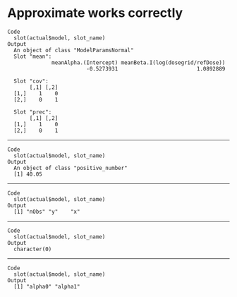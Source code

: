 # Approximate works correctly

    Code
      slot(actual$model, slot_name)
    Output
      An object of class "ModelParamsNormal"
      Slot "mean":
                  meanAlpha.(Intercept) meanBeta.I(log(dosegrid/refDose)) 
                             -0.5273931                         1.0892889 
      
      Slot "cov":
           [,1] [,2]
      [1,]    1    0
      [2,]    0    1
      
      Slot "prec":
           [,1] [,2]
      [1,]    1    0
      [2,]    0    1
      

---

    Code
      slot(actual$model, slot_name)
    Output
      An object of class "positive_number"
      [1] 40.05

---

    Code
      slot(actual$model, slot_name)
    Output
      [1] "nObs" "y"    "x"   

---

    Code
      slot(actual$model, slot_name)
    Output
      character(0)

---

    Code
      slot(actual$model, slot_name)
    Output
      [1] "alpha0" "alpha1"

